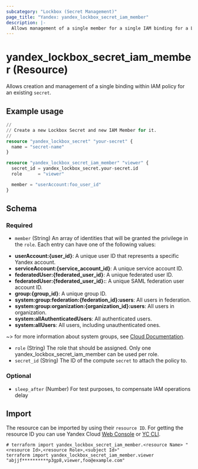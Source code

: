 ```yaml
---
subcategory: "Lockbox (Secret Management)"
page_title: "Yandex: yandex_lockbox_secret_iam_member"
description: |-
  Allows management of a single member for a single IAM binding for a Lockbox Secret.
---
```


# yandex_lockbox_secret_iam_member (Resource)

Allows creation and management of a single binding within IAM policy for an existing `secret`.

## Example usage

```terraform
//
// Create a new Lockbox Secret and new IAM Member for it.
//
resource "yandex_lockbox_secret" "your-secret" {
  name = "secret-name"
}

resource "yandex_lockbox_secret_iam_member" "viewer" {
  secret_id = yandex_lockbox_secret.your-secret.id
  role      = "viewer"

  member = "userAccount:foo_user_id"
}
```

<!-- schema generated by tfplugindocs -->
## Schema

### Required

- `member` (String) An array of identities that will be granted the privilege in the `role`. Each entry can have one of the following values:
 * **userAccount:{user_id}**: A unique user ID that represents a specific Yandex account.
 * **serviceAccount:{service_account_id}**: A unique service account ID.
 * **federatedUser:{federated_user_id}**: A unique federated user ID.
 * **federatedUser:{federated_user_id}:**: A unique SAML federation user account ID.
 * **group:{group_id}**: A unique group ID.
 * **system:group:federation:{federation_id}:users**: All users in federation.
 * **system:group:organization:{organization_id}:users**: All users in organization.
 * **system:allAuthenticatedUsers**: All authenticated users.
 * **system:allUsers**: All users, including unauthenticated ones.

~> for more information about system groups, see [Cloud Documentation](https://yandex.cloud/docs/iam/concepts/access-control/system-group).
- `role` (String) The role that should be assigned. Only one yandex_lockbox_secret_iam_member can be used per role.
- `secret_id` (String) The ID of the compute `secret` to attach the policy to.

### Optional

- `sleep_after` (Number) For test purposes, to compensate IAM operations delay

## Import

The resource can be imported by using their `resource ID`. For getting the resource ID you can use Yandex Cloud [Web Console](https://console.yandex.cloud) or [YC CLI](https://yandex.cloud/docs/cli/quickstart).

```shell
# terraform import yandex_lockbox_secret_iam_member.<resource Name> "<resource Id>,<resource Role>,<subject Id>"
terraform import yandex_lockbox_secret_iam_member.viewer "abjjf**********p3gp8,viewer,foo@example.com"
```
